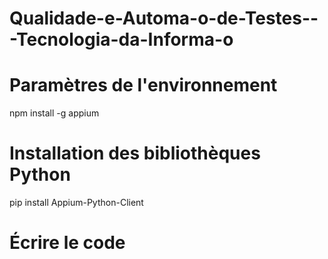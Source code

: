 # Qualidade-e-Automa-o-de-Testes---Tecnologia-da-Informa-o
# Paramètres de l'environnement
npm install -g appium
# Installation des bibliothèques Python
pip install Appium-Python-Client
# Écrire le code
